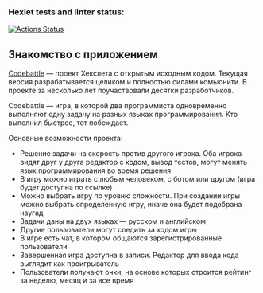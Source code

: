 ### Hexlet tests and linter status:
[![Actions Status](https://github.com/LeonidStavrov/qa-engineer-project-85/actions/workflows/hexlet-check.yml/badge.svg)](https://github.com/LeonidStavrov/qa-engineer-project-85/actions)


## Знакомство с приложением

[Codebattle](https://codebattle.hexlet.io/)  — проект Хекслета с открытым исходным кодом. Текущая версия разрабатывается целиком и полностью силами комьюнити. В проекте за несколько лет поучаствовали десятки разработчиков.

Codebattle — игра, в которой два программиста одновременно выполняют одну задачу на разных языках программирования. Кто выполнил быстрее, тот побеждает.

Основные возможности проекта:

-   Решение задачи на скорость против другого игрока. Оба игрока видят друг у друга редактор с кодом, вывод тестов, могут менять язык программирования во время решения
-   В игру можно играть с любым человеком, с ботом или другом (игра будет доступна по ссылке)
-   Можно выбрать игру по уровню сложности. При создании игры можно выбрать определенную игру, иначе она будет подобрана наугад
-   Задачи даны на двух языках — русском и английском
-   Другие пользователи могут следить за ходом игры
-   В игре есть чат, в котором общаются зарегистрированные пользователи
-   Завершенная игра доступна в записи. Редактор для ввода кода выглядит как проигрыватель
-   Пользователи получают очки, на основе которых строится рейтинг за неделю, месяц и за все время
